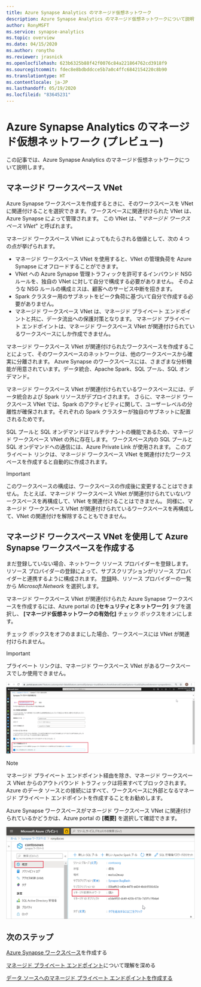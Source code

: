 ```yaml
---
title: Azure Synapse Analytics のマネージド仮想ネットワーク
description: Azure Synapse Analytics のマネージド仮想ネットワークについて説明する記事
author: RonyMSFT
ms.service: synapse-analytics
ms.topic: overview
ms.date: 04/15/2020
ms.author: ronytho
ms.reviewer: jrasnick
ms.openlocfilehash: 623b6325b88f42f0076c84a221864762cd3918f9
ms.sourcegitcommit: fdec8e8bdbddcce5b7a0c4ffc6842154220c8b90
ms.translationtype: HT
ms.contentlocale: ja-JP
ms.lasthandoff: 05/19/2020
ms.locfileid: "83645231"
---
```

# <a name="azure-synapse-analytics-managed-virtual-network-preview"></a>Azure Synapse Analytics のマネージド仮想ネットワーク (プレビュー)

この記事では、Azure Synapse Analytics のマネージド仮想ネットワークについて説明します。

## <a name="managed-workspace-vnet"></a>マネージド ワークスペース VNet

Azure Synapse ワークスペースを作成するときに、そのワークスペースを VNet に関連付けることを選択できます。 ワークスペースに関連付けられた VNet は、Azure Synapse によって管理されます。 この VNet は、"*マネージド ワークスペース VNet*" と呼ばれます。

マネージド ワークスペース VNet によってもたらされる価値として、次の 4 つの点が挙げられます。

- マネージド ワークスペース VNet を使用すると、VNet の管理負荷を Azure Synapse にオフロードすることができます。
- VNet への Azure Synapse 管理トラフィックを許可するインバウンド NSG ルールを、独自の VNet に対して自分で構成する必要がありません。 そのような NSG ルールの構成ミスは、顧客へのサービス中断を招きます。
- Spark クラスター用のサブネットをピーク負荷に基づいて自分で作成する必要がありません。
- マネージド ワークスペース VNet は、マネージド プライベート エンドポイントと共に、データ流出への保護対策となります。 マネージド プライベート エンドポイントは、マネージド ワークスペース VNet が関連付けられているワークスペースにしか作成できません。

マネージド ワークスペース VNet が関連付けられたワークスペースを作成することによって、そのワークスペースのネットワークは、他のワークスペースから確実に分離されます。 Azure Synapse のワークスペースには、さまざまな分析機能が用意されています。データ統合、Apache Spark、SQL プール、SQL オンデマンド。

マネージド ワークスペース VNet が関連付けられているワークスペースには、データ統合および Spark リソースがデプロイされます。 さらに、マネージド ワークスペース VNet では、Spark のアクティビティに関して、ユーザーレベルの分離性が確保されます。それぞれの Spark クラスターが独自のサブネットに配置されるためです。

SQL プールと SQL オンデマンドはマルチテナントの機能であるため、マネージド ワークスペース VNet の外に存在します。 ワークスペース内の SQL プールと SQL オンデマンドへの通信には、Azure Private Link が使用されます。 このプライベート リンクは、マネージド ワークスペース VNet を関連付けたワークスペースを作成すると自動的に作成されます。

>[!IMPORTANT]
>このワークスペースの構成は、ワークスペースの作成後に変更することはできません。 たとえば、マネージド ワークスペース VNet が関連付けられていないワークスペースを再構成して、VNet を関連付けることはできません。 同様に、マネージド ワークスペース VNet が関連付けられているワークスペースを再構成して、VNet の関連付けを解除することもできません。

## <a name="create-an-azure-synapse-workspace-with-a-managed-workspace-vnet"></a>マネージド ワークスペース VNet を使用して Azure Synapse ワークスペースを作成する

まだ登録していない場合、ネットワーク リソース プロバイダーを登録します。 リソース プロバイダーの登録によって、サブスクリプションがリソース プロバイダーと連携するように構成されます。 [登録](https://docs.microsoft.com/azure/azure-resource-manager/management/resource-providers-and-types)時、リソース プロバイダーの一覧から *Microsoft.Network* を選択します。

マネージド ワークスペース VNet が関連付けられた Azure Synapse ワークスペースを作成するには、Azure portal の **[セキュリティとネットワーク]** タブを選択し、 **[マネージド仮想ネットワークの有効化]** チェック ボックスをオンにします。

チェック ボックスをオフのままにした場合、ワークスペースには VNet が関連付けられません。

>[!IMPORTANT]
>プライベート リンクは、マネージド ワークスペース VNet があるワークスペースでしか使用できません。

![マネージド ワークスペース VNet を有効にする](./media/synapse-workspace-managed-vnet/enable-managed-vnet-1.png)

>[!NOTE]
>マネージド プライベート エンドポイント経由を除き、マネージド ワークスペース VNet からのアウトバウンド トラフィックは将来すべてブロックされます。 Azure のデータ ソースとの接続にはすべて、ワークスペースに外部となるマネージド プライベート エンドポイントを作成することをお勧めします。 

Azure Synapse ワークスペースがマネージド ワークスペース VNet に関連付けられているかどうかは、Azure portal の **[概要]** を選択して確認できます。

![Azure portal におけるワークスペースの概要](./media/synapse-workspace-managed-vnet/enable-managed-vnet-2.png)

## <a name="next-steps"></a>次のステップ

[Azure Synapse ワークスペース](../quickstart-create-workspace.md)を作成する

[マネージド プライベート エンドポイント](./synapse-workspace-managed-private-endpoints.md)について理解を深める

[データ ソースへのマネージド プライベート エンドポイントを作成する](./how-to-create-managed-private-endpoints.md)
